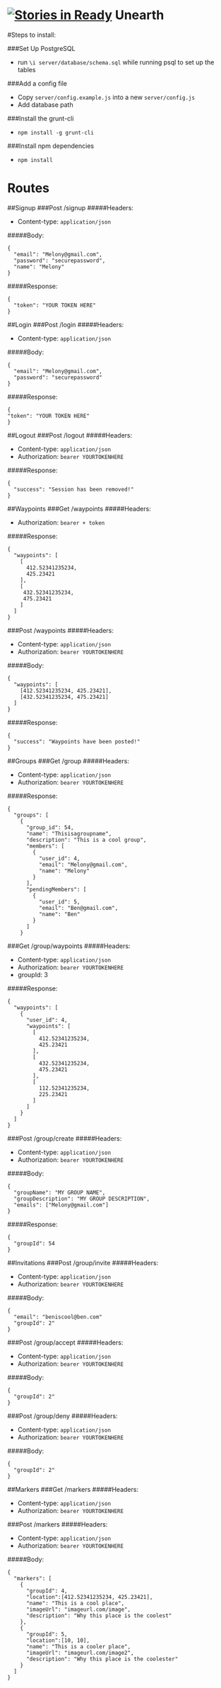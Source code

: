 [![Stories in Ready](https://badge.waffle.io/unearth/unearth.png?label=ready&title=Ready)](https://waffle.io/unearth/unearth)
Unearth
==========

#Steps to install:

###Set Up PostgreSQL
 - run `\i server/database/schema.sql` while running psql to set up the tables

###Add a config file
 - Copy `server/config.example.js` into a new `server/config.js`
 - Add database path

###Install the grunt-cli
 - `npm install -g grunt-cli`

###Install npm dependencies
 - `npm install`

Routes
=============================


##Signup
###Post /signup
#####Headers:
 - Content-type: `application/json`

#####Body:
```
{
  "email": "Melony@gmail.com",
  "password": "securepassword",
  "name": "Melony"
}
```

#####Response:
```
{
  "token": "YOUR TOKEN HERE"
}
```


##Login
###Post /login
#####Headers:
 - Content-type: `application/json`

#####Body:
```
{
  "email": "Melony@gmail.com",
  "password": "securepassword"
}
```

#####Response:
```
{
"token": "YOUR TOKEN HERE"
}
```


##Logout
###Post /logout
#####Headers:
 - Content-type: `application/json`
 - Authorization: `bearer YOURTOKENHERE`

#####Response:
```
{
  "success": "Session has been removed!"
}
```

##Waypoints
###Get /waypoints
#####Headers:
 - Authorization: `bearer + token`

#####Response:
```
{
  "waypoints": [
    [
      412.52341235234,
      425.23421
    ],
    [
     432.52341235234,
     475.23421
    ]
  ]
}
```

###Post /waypoints
#####Headers:
 - Content-type: `application/json`
 - Authorization: `bearer YOURTOKENHERE`

#####Body:
```
{
  "waypoints": [
    [412.52341235234, 425.23421],
    [432.52341235234, 475.23421]
  ]
}
```

#####Response:
```
{
  "success": "Waypoints have been posted!"
}
```

##Groups
###Get /group
#####Headers:
 - Content-type: `application/json`
 - Authorization: `bearer YOURTOKENHERE`

#####Response:
```
{
  "groups": [
    {
      "group_id": 54,
      "name": "Thisisagroupname",
      "description": "This is a cool group",
      "members": [
        {
          "user_id": 4,
          "email": "Melony@gmail.com",
          "name": "Melony"
        }
      ],
      "pendingMembers": [
        {
          "user_id": 5,
          "email": "Ben@gmail.com",
          "name": "Ben"
        }
      ]
    }
```


###Get /group/waypoints
#####Headers:
 - Content-type: `application/json`
 - Authorization: `bearer YOURTOKENHERE`
 - groupId: 3

#####Response:
```
{
  "waypoints": [
    {
      "user_id": 4,
      "waypoints": [
        [
          412.52341235234,
          425.23421
        ],
        [
          432.52341235234,
          475.23421
        ],
        [
          112.52341235234,
          225.23421
        ]
      ]
    }
  ]
}
```

###Post /group/create
#####Headers:
 - Content-type: `application/json`
 - Authorization: `bearer YOURTOKENHERE`

#####Body:
```
{
  "groupName": "MY GROUP NAME",
  "groupDescription": "MY GROUP DESCRIPTION",
  "emails": ["Melony@gmail.com"]
}
```

#####Response:
```
{
  "groupId": 54
}
```


##Invitations
###Post /group/invite
#####Headers:
 - Content-type: `application/json`
 - Authorization: `bearer YOURTOKENHERE`

#####Body:
```
{
  "email": "beniscool@ben.com"
  "groupId": 2"
}
```

###Post /group/accept
#####Headers:
 - Content-type: `application/json`
 - Authorization: `bearer YOURTOKENHERE`

#####Body:
```
{
  "groupId": 2"
}
```

###Post /group/deny
#####Headers:
 - Content-type: `application/json`
 - Authorization: `bearer YOURTOKENHERE`

#####Body:
```
{
  "groupId": 2"
}
```

##Markers
###Get /markers
#####Headers:
 - Content-type: `application/json`
 - Authorization: `bearer YOURTOKENHERE`

###Post /markers
#####Headers:
 - Content-type: `application/json`
 - Authorization: `bearer YOURTOKENHERE`

#####Body:
```
{
  "markers": [
    {
      "groupId": 4,
      "location":[412.52341235234, 425.23421],
      "name": "This is a cool place",
      "imageUrl": "imageurl.com/image",
      "description": "Why this place is the coolest"
    },
    {
      "groupId": 5,
      "location":[10, 10],
      "name": "This is a cooler place",
      "imageUrl": "imageurl.com/image2",
      "description": "Why this place is the coolester"
    }
  ]
}
```
